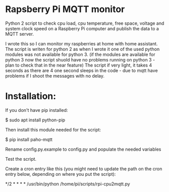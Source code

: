 # Rapsberry Pi MQTT monitor
Python 2 script to check cpu load, cpu temperature, free space, voltage and system clock speed
on a Raspberry Pi computer and publish the data to a MQTT server.

I wrote this so I can monitor my raspberries at home with home assistant. The script is writen for python 2
as when I wrote it one of the used python modules was not available for python 3. (if the modules are available for python 3 now the script shuold have no problems running on python 3 - plan to check that in the near feature)
The script if very light, it takes 4 seconds as there are 4 one second sleeps in the code - due to mqtt have problems if I shoot the messages with no delay.

# Installation:

If you don't have pip installed:

$ sudo apt install python-pip

Then install this module needed for the script:

$ pip install paho-mqtt

Rename config.py.example to config.py and populate the needed variables

Test the script.

Create a cron entry like this (you might need to update the path on the cron entry below, depending on where you put the script):

*/2 * * * * /usr/bin/python /home/pi/scripts/rpi-cpu2mqtt.py
